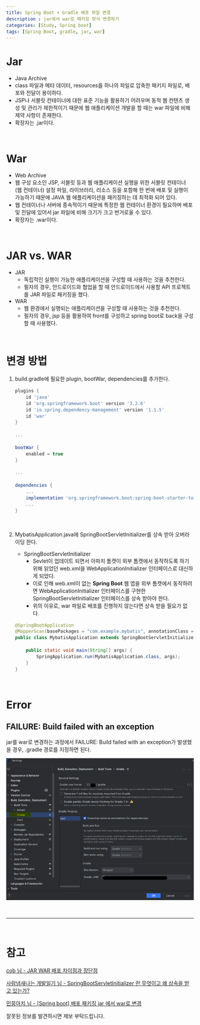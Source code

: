 ```yaml
---
title: Spring Boot + Gradle 배포 파일 변경
description : jar에서 war로 패키징 방식 변경하기
categories: [Study, Spring boot]
tags: [Spring Boot, gradle, jar, war]
---
```


# Jar
- Java Archive
- class 파일과 메타 데이터, resources를 하나의 파일로 압축한 패키지 파일로, 배포와 전달이 용이하다.
- JSP나 서블릿 컨테이너에 대한 표준 기능을 활용하기 어려우며 동적 웹 컨텐츠 생성 및 관리가 제한적이기 때문에 웹 애플리케이션 개발을 할 때는 war 파일에 비해 제약 사항이 존재한다.
- 확장자는 .jar이다.

<br/>

# War
- Web Archive
- 웹 구성 요소인 JSP, 서블릿 등과 웹 애플리케이션 실행을 위한 서블릿 컨테이너 (웹 컨테이너) 설정 파일, 라이브러리, 리소스 등을 포함해 한 번에 배포 및 실행이 가능하기 때문에 JAVA 웹 애플리케이션을 패키징하는 데 최적화 되어 있다.
- 웹 컨테이너나 서버에 종속적이기 때문에 특정한 웹 컨테이너 환경이 필요하며 배포 및 전달에 있어서 jar 파일에 비해 크기가 크고 번거로울 수 있다.
- 확장자는 .war이다.

<br/>

# JAR vs. WAR
- JAR
    - 독립적인 실행이 가능한 애플리케이션을 구성할 때 사용하는 것을 추천한다.
    - 필자의 경우, 안드로이드와 협업을 할 때 안드로이드에서 사용할 API 프로젝트를 JAR 파일로 패키징을 했다.
- WAR
    - 웹 환경에서 실행되는 애플리케이션을 구성할 때 사용하는 것을 추천한다.
    - 필자의 경우, jsp 등을 활용하여 front를 구성하고 spring boot로 back을 구성할 때 사용했다.


<br/>

# 변경 방법

1. build.gradle에 필요한 plugin, bootWar, dependencies를 추가한다.

    ```gradle
    plugins {
        id 'java'
        id 'org.springframework.boot' version '3.2.6'
        id 'io.spring.dependency-management' version '1.1.5'
        id 'war'
    }

    ...

    bootWar {
        enabled = true
    }

    ...

    dependencies {
        ...
        implementation 'org.springframework.boot:spring-boot-starter-tomcat'
        ...
    }
    ```

<br/>

2. MybatisApplication.java에 SpringBootServletInitializer를 상속 받아 오버라이딩 한다.

    - SpringBootServletInitializer
        - Sevlet이 업데이트 되면서 아파치 톰캣이 외부 톰캣에서 동작하도록 하기 위해 읽었던 web.xml을 WebApplicationInitializer 인터페이스로 대신하게 되었다.
        - 이로 인해 web.xml이 없는 **Spring Boot** 웹 앱을 외부 톰캣에서 동작하려면 WebApplicationInitializer 인터페이스를 구현한 SpringBootServletInitializer 인터페이스를 상속 받아야 한다.
        - 위의 이유로, war 파일로 배포를 진행하지 않는다면 상속 받을 필요가 없다.

    ```java
    @SpringBootApplication
    @MapperScan(basePackages = "com.example.mybatis", annotationClass = Repository.class)
    public class MybatisApplication extends SpringBootServletInitializer {

        public static void main(String[] args) {
            SpringApplication.run(MybatisApplication.class, args);
        }
    }
    ```

<br/>

# Error
## FAILURE: Build failed with an exception

jar를 war로 변경하는 과정에서 FAILURE: Build failed with an exception가 발생했을 경우, .gradle 경로를 지정하면 된다.

![setting](/assets/img/post_img/war_jsp/setting.png)

<br/>

---

<br/>

# 참고

[cob 님 - JAR WAR 배포 차이점과 장단점](https://cocococo.tistory.com/entry/JAR-WAR-%EB%B0%B0%ED%8F%AC-%EC%B0%A8%EC%9D%B4%EC%A0%90%EA%B3%BC-%EC%9E%A5%EB%8B%A8%EC%A0%90)

[사람냄새나는 개발일기 님 - SpringBootServletInitializer 란 무엇이고 왜 상속을 받고 있는가?](https://serverwizard.tistory.com/165)

[민뭉아치 님 - [Spring boot] 배포 패키징 jar 에서 war로 변경](https://readinggeneral.tistory.com/entry/Spring-boot-%EB%B0%B0%ED%8F%AC-%ED%8C%A8%ED%82%A4%EC%A7%95-jar-%EC%97%90%EC%84%9C-war%EB%A1%9C-%EB%B3%80%EA%B2%BD)

잘못된 정보를 발견하시면 제보 부탁드립니다.